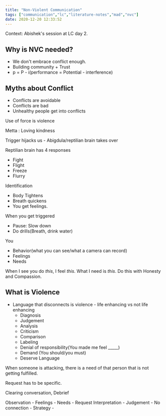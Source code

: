 ```yaml
---
title: "Non-Violent Communication"
tags: ["communication","lc","literature-notes","mad","nvc"]
date: 2020-12-20 12:33:52
---
```


Context: Abishek's session at LC day 2.

## Why is NVC needed?
- We don't embrace conflict enough.
- Building community + Trust
- p = P - i(performance = Potential - interference)

## Myths about Conflict
- Conflicts are avoidable
- Conflicts are bad
- Unhealthy people get into conflicts

Use of force is violence

Metta : Loving kindness

Trigger hijacks us - Abigdula/reptilian brain takes over

Reptilian brain has 4 responses
- Fight
- Flight
- Freeze
- Flurry

Identification
- Body Tightens
- Breath quickens
- You get feelings.

When you get triggered
- Pause: Slow down
- Do drills(Breath, drink water)

You
- Behavior(what you can see/what a camera can record)
- Feelings
- Needs

When I see you do *this*, I feel *this*. What I need is *this*. 
Do this with Honesty and Compassion.

## What is Violence
- Language that disconnects is violence - life enhancing vs not life enhancing
	- Diagnosis
	- Judgement
	- Analysis
	- Criticism
	- Comparison
	- Labeling
	- Denial of responsibility(You made me feel _____)
	- Demand (You should/you must)
	- Deserve Language

When someone is attacking, there is a need of that person that is not getting fulfilled.

Request has to be specific.

Clearing conversation, Debrief

Observation - Feelings - Needs - Request
Interpretation - Judgement - No connection - Strategy - 

